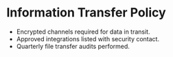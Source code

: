 # Information Transfer Policy

- Encrypted channels required for data in transit.
- Approved integrations listed with security contact.
- Quarterly file transfer audits performed.
